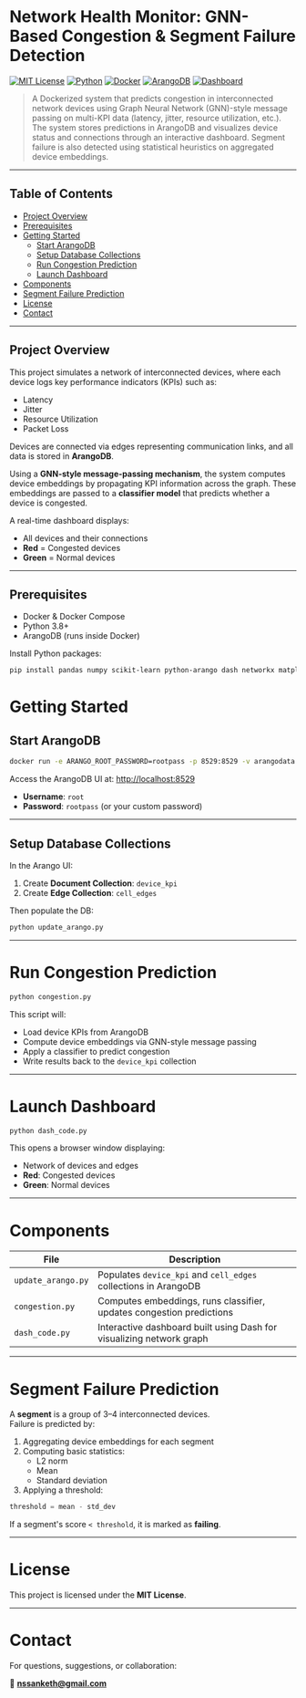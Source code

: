 #  Network Health Monitor: GNN-Based Congestion & Segment Failure Detection

[![MIT License](https://img.shields.io/badge/License-MIT-blue.svg)](LICENSE)
[![Python](https://img.shields.io/badge/Python-3.8%2B-blue.svg)](https://www.python.org/)
[![Docker](https://img.shields.io/badge/Docker-Enabled-blue.svg)](https://www.docker.com/)
[![ArangoDB](https://img.shields.io/badge/Database-ArangoDB-orange)](https://www.arangodb.com/)
[![Dashboard](https://img.shields.io/badge/Visualization-Dash-green)](https://dash.plotly.com/)

> A Dockerized system that predicts congestion in interconnected network devices using Graph Neural Network (GNN)-style message passing on multi-KPI data (latency, jitter, resource utilization, etc.). The system stores predictions in ArangoDB and visualizes device status and connections through an interactive dashboard. Segment failure is also detected using statistical heuristics on aggregated device embeddings.

---

##  Table of Contents

- [ Project Overview](#project-overview)
- [ Prerequisites](#prerequisites)
- [ Getting Started](#getting-started)
  - [Start ArangoDB](#start-arangodb)
  - [Setup Database Collections](#setup-database-collections)
  - [Run Congestion Prediction](#run-congestion-prediction)
  - [Launch Dashboard](#launch-dashboard)
- [ Components](#components)
- [ Segment Failure Prediction](#segment-failure-prediction)
- [ License](#license)
- [ Contact](#contact)

---

##  Project Overview

This project simulates a network of interconnected devices, where each device logs key performance indicators (KPIs) such as:

- Latency
- Jitter
- Resource Utilization
- Packet Loss

Devices are connected via edges representing communication links, and all data is stored in **ArangoDB**.

Using a **GNN-style message-passing mechanism**, the system computes device embeddings by propagating KPI information across the graph. These embeddings are passed to a **classifier model** that predicts whether a device is congested.

A real-time dashboard displays:
- All devices and their connections
- **Red** = Congested devices
- **Green** = Normal devices

---

##  Prerequisites

- Docker & Docker Compose  
- Python 3.8+  
- ArangoDB (runs inside Docker)

Install Python packages:
```bash
pip install pandas numpy scikit-learn python-arango dash networkx matplotlib
```

#  Getting Started

##  Start ArangoDB

```bash
docker run -e ARANGO_ROOT_PASSWORD=rootpass -p 8529:8529 -v arangodata:/var/lib/arangodb3 arangodb
```

Access the ArangoDB UI at: [http://localhost:8529](http://localhost:8529)

- **Username**: `root`  
- **Password**: `rootpass` (or your custom password)

---

##  Setup Database Collections

In the Arango UI:

1. Create **Document Collection**: `device_kpi`  
2. Create **Edge Collection**: `cell_edges`

Then populate the DB:

```bash
python update_arango.py
```

---

#  Run Congestion Prediction

```bash
python congestion.py
```

This script will:

- Load device KPIs from ArangoDB  
- Compute device embeddings via GNN-style message passing  
- Apply a classifier to predict congestion  
- Write results back to the `device_kpi` collection

---

#  Launch Dashboard

```bash
python dash_code.py
```

This opens a browser window displaying:

- Network of devices and edges  
- **Red**: Congested devices  
- **Green**: Normal devices

---

#  Components

| File              | Description                                                                 |
|-------------------|-----------------------------------------------------------------------------|
| `update_arango.py` | Populates `device_kpi` and `cell_edges` collections in ArangoDB            |
| `congestion.py`    | Computes embeddings, runs classifier, updates congestion predictions       |
| `dash_code.py`     | Interactive dashboard built using Dash for visualizing network graph       |

---

#  Segment Failure Prediction

A **segment** is a group of 3–4 interconnected devices.  
Failure is predicted by:

1. Aggregating device embeddings for each segment  
2. Computing basic statistics:  
   - L2 norm  
   - Mean  
   - Standard deviation  
3. Applying a threshold:

```python
threshold = mean - std_dev
```

If a segment's score `< threshold`, it is marked as **failing**.

---

#  License

This project is licensed under the **MIT License**.

---

#  Contact

For questions, suggestions, or collaboration:

📧 **nssanketh@gmail.com**


